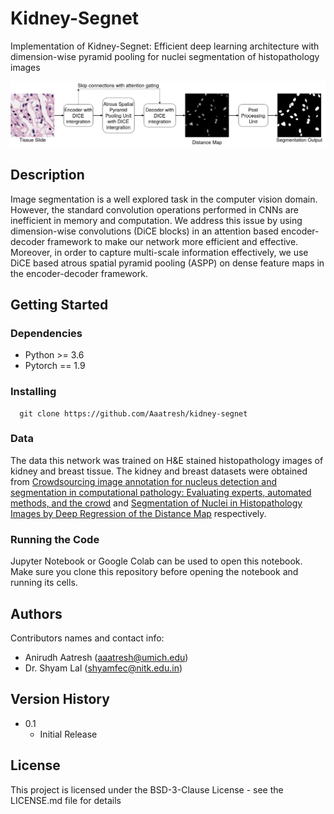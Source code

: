 # Kidney-Segnet
Implementation of Kidney-Segnet: Efficient deep learning architecture with dimension-wise pyramid pooling for nuclei segmentation of histopathology images 

![](./diagrams/encoder_aspp_decoder.png)

## Description
Image segmentation is a well explored task in the computer vision domain. However, the standard convolution operations performed in CNNs are inefficient in memory and computation. We address this issue by using dimension-wise convolutions (DiCE blocks) in an attention based encoder-decoder framework to make our network more efficient and effective. Moreover, in order to capture multi-scale information effectively, we use DiCE based atrous spatial pyramid pooling (ASPP) on dense feature maps in the encoder-decoder framework. 

## Getting Started

### Dependencies
* Python >= 3.6
* Pytorch == 1.9


### Installing
```
  git clone https://github.com/Aaatresh/kidney-segnet
```

### Data
The data this network was trained on H&E stained histopathology images of kidney and breast tissue. The kidney and breast datasets were obtained from [Crowdsourcing image
annotation for nucleus detection and segmentation in computational pathology: Evaluating experts, automated methods, and
the crowd][1] and [Segmentation of Nuclei in Histopathology Images by Deep Regression of the Distance Map][2] respectively.

### Running the Code
Jupyter Notebook or Google Colab can be used to open this notebook. Make sure you clone this repository before opening the notebook and running its cells. 


## Authors

Contributors names and contact info:
* Anirudh Aatresh (aaatresh@umich.edu)
* Dr. Shyam Lal (shyamfec@nitk.edu.in)

## Version History

* 0.1
    * Initial Release

## License

This project is licensed under the BSD-3-Clause License - see the LICENSE.md file for details


[1]: <https://www.researchgate.net/publication/266968190_CROWDSOURCING_IMAGE_ANNOTATION_FOR_NUCLEUS_DETECTION_AND_SEGMENTATION_IN_COMPUTATIONAL_PATHOLOGY_EVALUATING_EXPERTS_AUTOMATED_METHODS_AND_THE_CROWD>
[2]: <https://ieeexplore.ieee.org/document/8438559>

